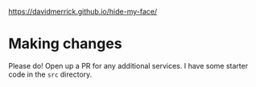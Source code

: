 https://davidmerrick.github.io/hide-my-face/

# Making changes

Please do! Open up a PR for any additional services. I have some starter code in the `src` directory.
